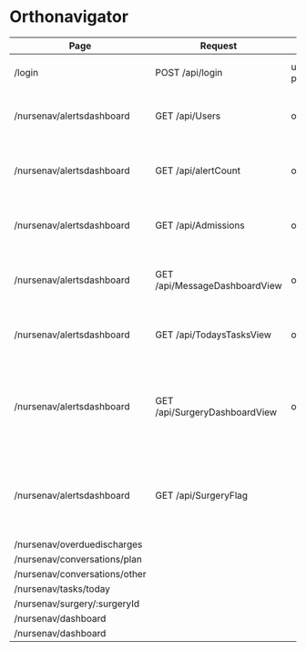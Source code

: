 # Orthonavigator
| Page | Request | Params | Table/View Refs | Action | Description
| - | - | - | - | - | - |
| /login | POST /api/login | username:string, password:string || on log in | returns AD record for user |
| /nursenav/alertsdashboard | GET /api/Users | opts:object | Users || Returns users with a Role of 2 and 8 |
| /nursenav/alertsdashboard | GET /api/alertCount | opts:object | AlertsDashboard || gets the counts for the alerts of the current user |
| /nursenav/alertsdashboard | GET /api/Admissions | opts:object | Admissions, Facility, Surgery, Patient, Surgeon, Navigator || Get Overdue Discharge list |
| /nursenav/alertsdashboard | GET /api/MessageDashboardView | opts:object | MessageDashboardView || get data to calculate the Change Messages numbers |
| /nursenav/alertsdashboard | GET /api/TodaysTasksView | opts:object | TodaysTasksView || get the count for Today's Tasks |
| /nursenav/alertsdashboard | GET /api/SurgeryDashboardView | opts:object | SurgeryDashboardView || gets the data for the Active, Inactive, Cancelled, and Missing Risk Levels tables |
| /nursenav/alertsdashboard | GET /api/SurgeryFlag || SurgeryFlag || get data for the SurgeryFlag view to display the super high risk flags |
| /nursenav/overduedischarges ||||||
| /nursenav/conversations/plan ||||||
| /nursenav/conversations/other ||||||
| /nursenav/tasks/today ||||||
| /nursenav/surgery/:surgeryId ||||||
| /nursenav/dashboard ||||||
| /nursenav/dashboard ||||||